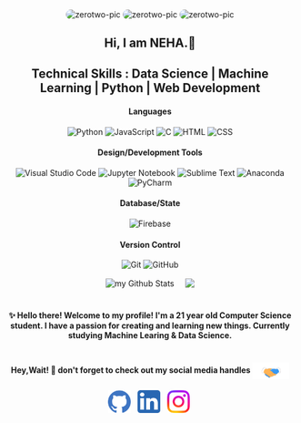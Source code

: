<div align="center">

<img align="center" alt="zerotwo-pic" height="135" style="border-radius:50px;" src="https://media.giphy.com/media/coxQHKASG60HrHtvkt/giphy.gif">
<img align="center" alt="zerotwo-pic" height="135" style="border-radius:50px;" src="https://media0.giphy.com/media/oMHPlvpTvnXGPS7GhX/giphy.gif">
<img align="center" alt="zerotwo-pic" height="135" style="border-radius:50px;" src="https://media3.giphy.com/media/wz4jsOgrZgxHg8eUKf/giphy.gif">


## Hi, I am   NEHA.🙂 
## Technical Skills : Data Science | Machine Learning | Python | Web Development
    
</div>

<div align='center'>
    
#### Languages
![Python](https://img.shields.io/badge/-Python-000?style=for-the-badge&logo=python)
![JavaScript](https://img.shields.io/badge/-JavaScript-000?style=for-the-badge&logo=javascript)
![C](https://img.shields.io/badge/language-000000.svg?style=for-the-badge&logo=C)
![HTML](https://img.shields.io/badge/HTML-white?style=for-the-badge&logo=html5&logoColor=orange&color=black)
![CSS](https://img.shields.io/badge/CSS-1572B6?style=for-the-badge&logo=css3&logoColor=blue&color=black)

#### Design/Development Tools
![Visual Studio Code](https://img.shields.io/badge/Visual%20Studio%20Code-000?style=for-the-badge&logo=visualstudiocode&logoColor=blue)
![Jupyter Notebook](https://img.shields.io/badge/Jupyter%20Notebook-000?style=for-the-badge&logo=jupyter&logoColor=orange)
![Sublime Text](https://img.shields.io/badge/Sublime%20Text-000?style=for-the-badge&logo=sublime-text&logoColor=orange)
![Anaconda](https://img.shields.io/badge/Anaconda-20232A?style=for-the-badge&logo=anaconda&logoColor=44A833)
![PyCharm](https://img.shields.io/badge/PyCharm-000?style=for-the-badge&logo=pycharm&logoColor=green&color=black)




    
#### Database/State
![Firebase](https://img.shields.io/badge/-MySQL-000?style=for-the-badge&logo=mysql)

#### Version Control
![Git](https://img.shields.io/badge/-Git-000?style=for-the-badge&logo=git)
![GitHub](https://img.shields.io/badge/-GitHub-000?style=for-the-badge&logo=github) 
 
 </div>
<div align="center">

<img align="center" height="165em" src="https://github-readme-stats.vercel.app/api?username=potdarneha22&include_all_commits=true&count_private=true&show_icons=true&title_color=2B5BBD&icon_color=1124BB&text_color=A1A1A1&bg_color=0,000000,130F40" alt="my Github Stats"/> &nbsp; &nbsp;
<img align="center" height="165em" src="https://github-readme-stats.vercel.app/api/top-langs/?username=potdarneha22&layout=compact&langs_count=7&theme=tokyonight&title_color=2B5BBD&icon_color=1124BB&text_color=A1A1A1&bg_color=0,000000,130F40"/>
   

  
#

  #### ✨ Hello there! Welcome to my profile! I'm a 21 year old Computer Science student. I have a passion for creating and learning new things. Currently studying Machine Learing & Data Science.
  
  
  #
 <h4 align="center">Hey,Wait! 👋 don't forget to check out my social media handles <img align="center" src="https://github.com/Vikash-8090-Yadav/vikash-8090-yadav/blob/main/images/Handshake.gif" height="30px"></h4>
 

[<img src='https://github.com/potdarneha22/potdarneha22/blob/main/1298743_github_git_logo_social_icon.png' alt='github' height='40'>](https://github.com/potdarneha22/) &nbsp; 
    [<img src='https://github.com/potdarneha22/potdarneha22/blob/main/5296501_linkedin_network_linkedin%20logo_icon.png' alt='linkedin' height='40'>](https://www.linkedin.com/in/neha-potdar-45b385191/) &nbsp;
[<img src='https://github.com/potdarneha22/potdarneha22/blob/main/5296765_camera_instagram_instagram%20logo_icon.png' alt='instagram' height='40'>](https://www.instagram.com/nehap22_/)&nbsp;

 
</div>
<div>

#

</div>
